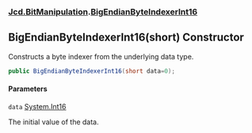 ### [Jcd.BitManipulation](Jcd.BitManipulation.md 'Jcd.BitManipulation').[BigEndianByteIndexerInt16](Jcd.BitManipulation.BigEndianByteIndexerInt16.md 'Jcd.BitManipulation.BigEndianByteIndexerInt16')

## BigEndianByteIndexerInt16(short) Constructor

Constructs a byte indexer from the underlying data type.

```csharp
public BigEndianByteIndexerInt16(short data=0);
```
#### Parameters

<a name='Jcd.BitManipulation.BigEndianByteIndexerInt16.BigEndianByteIndexerInt16(short).data'></a>

`data` [System.Int16](https://docs.microsoft.com/en-us/dotnet/api/System.Int16 'System.Int16')

The initial value of the data.